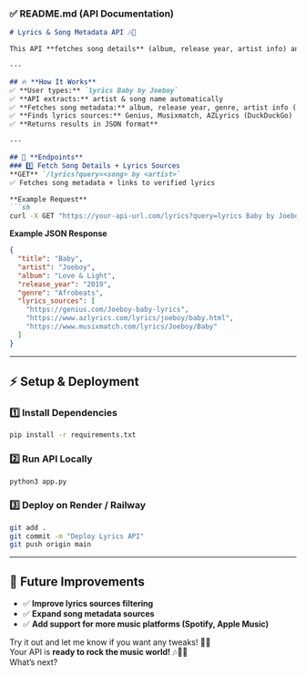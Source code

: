 

### ✅ **README.md (API Documentation)**
```md
# Lyrics & Song Metadata API 🎶🚀

This API **fetches song details** (album, release year, artist info) and **finds verified lyrics sources** (Genius, Musixmatch, AZLyrics) using **MusicBrainz & DuckDuckGo Search**.

---

## 🔥 **How It Works**
✅ **User types:** `lyrics Baby by Joeboy`  
✅ **API extracts:** artist & song name automatically  
✅ **Fetches song metadata:** album, release year, genre, artist info (MusicBrainz)  
✅ **Finds lyrics sources:** Genius, Musixmatch, AZLyrics (DuckDuckGo)  
✅ **Returns results in JSON format**  

---

## 🚀 **Endpoints**
### 1️⃣ Fetch Song Details + Lyrics Sources
**GET** `/lyrics?query=<song> by <artist>`  
✅ Fetches song metadata + links to verified lyrics  

**Example Request**
```sh
curl -X GET "https://your-api-url.com/lyrics?query=lyrics Baby by Joeboy"
```

**Example JSON Response**
```json
{
  "title": "Baby",
  "artist": "Joeboy",
  "album": "Love & Light",
  "release_year": "2019",
  "genre": "Afrobeats",
  "lyrics_sources": [
    "https://genius.com/Joeboy-baby-lyrics",
    "https://www.azlyrics.com/lyrics/joeboy/baby.html",
    "https://www.musixmatch.com/lyrics/Joeboy/Baby"
  ]
}
```

---

## ⚡ **Setup & Deployment**
### 1️⃣ Install Dependencies
```sh
pip install -r requirements.txt
```

### 2️⃣ Run API Locally
```sh
python3 app.py
```

### 3️⃣ Deploy on Render / Railway
```sh
git add .
git commit -m "Deploy Lyrics API"
git push origin main
```

---

## 🎯 **Future Improvements**
- ✅ **Improve lyrics sources filtering**  
- ✅ **Expand song metadata sources**  
- ✅ **Add support for more music platforms (Spotify, Apple Music)**  

Try it out and let me know if you want any tweaks! 🚀🔥  
Your API is **ready to rock the music world!** 🎶🎯😎  
What’s next? 

